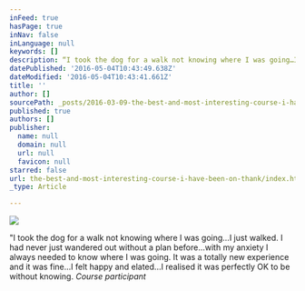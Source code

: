 ```yaml
---
inFeed: true
hasPage: true
inNav: false
inLanguage: null
keywords: []
description: “I took the dog for a walk not knowing where I was going…I just walked. I had never just wandered out without a plan before…with my anxiety I always needed to know where I was going. It was a totally new experience and it was fine…I felt happy and elated…I realised it was perfectly OK to be without knowing. Course participant
datePublished: '2016-05-04T10:43:49.638Z'
dateModified: '2016-05-04T10:43:41.661Z'
title: ''
author: []
sourcePath: _posts/2016-03-09-the-best-and-most-interesting-course-i-have-been-on-thank.md
published: true
authors: []
publisher:
  name: null
  domain: null
  url: null
  favicon: null
starred: false
url: the-best-and-most-interesting-course-i-have-been-on-thank/index.html
_type: Article

---
```

![](https://the-grid-user-content.s3-us-west-2.amazonaws.com/2dd0345a-143d-4c9e-8c37-93ebc50df714.jpg)

"I took the dog for a walk not knowing where I was going...I just walked. I had never just wandered out without a plan before...with my anxiety I always needed to know where I was going. It was a totally new experience and it was fine...I felt happy and elated...I realised it was perfectly OK to be without knowing. _Course participant_